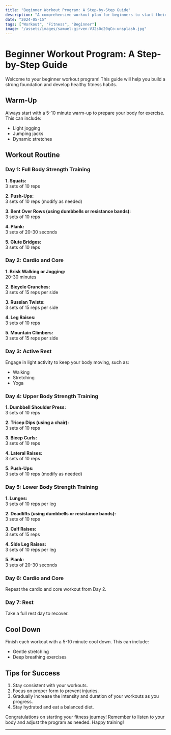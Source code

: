 ```yaml
---
title: "Beginner Workout Program: A Step-by-Step Guide"
description: "A comprehensive workout plan for beginners to start their fitness journey."
date: "2024-05-15"
tags: ["Workout", "Fitness", "Beginner"]
image: "/assets/images/samuel-girven-VJ2s0c20qCo-unsplash.jpg"
---
```


# Beginner Workout Program: A Step-by-Step Guide

Welcome to your beginner workout program! This guide will help you build a strong foundation and develop healthy fitness habits.

## Warm-Up

Always start with a 5-10 minute warm-up to prepare your body for exercise. This can include:

- Light jogging
- Jumping jacks
- Dynamic stretches

## Workout Routine

### Day 1: Full Body Strength Training

**1. Squats:**  
3 sets of 10 reps

**2. Push-Ups:**  
3 sets of 10 reps (modify as needed)

**3. Bent Over Rows (using dumbbells or resistance bands):**  
3 sets of 10 reps

**4. Plank:**  
3 sets of 20-30 seconds

**5. Glute Bridges:**  
3 sets of 10 reps

### Day 2: Cardio and Core

**1. Brisk Walking or Jogging:**  
20-30 minutes

**2. Bicycle Crunches:**  
3 sets of 15 reps per side

**3. Russian Twists:**  
3 sets of 15 reps per side

**4. Leg Raises:**  
3 sets of 10 reps

**5. Mountain Climbers:**  
3 sets of 15 reps per side

### Day 3: Active Rest

Engage in light activity to keep your body moving, such as:

- Walking
- Stretching
- Yoga

### Day 4: Upper Body Strength Training

**1. Dumbbell Shoulder Press:**  
3 sets of 10 reps

**2. Tricep Dips (using a chair):**  
3 sets of 10 reps

**3. Bicep Curls:**  
3 sets of 10 reps

**4. Lateral Raises:**  
3 sets of 10 reps

**5. Push-Ups:**  
3 sets of 10 reps (modify as needed)

### Day 5: Lower Body Strength Training

**1. Lunges:**  
3 sets of 10 reps per leg

**2. Deadlifts (using dumbbells or resistance bands):**  
3 sets of 10 reps

**3. Calf Raises:**  
3 sets of 15 reps

**4. Side Leg Raises:**  
3 sets of 10 reps per leg

**5. Plank:**  
3 sets of 20-30 seconds

### Day 6: Cardio and Core

Repeat the cardio and core workout from Day 2.

### Day 7: Rest

Take a full rest day to recover.

## Cool Down

Finish each workout with a 5-10 minute cool down. This can include:

- Gentle stretching
- Deep breathing exercises

## Tips for Success

1. Stay consistent with your workouts.
2. Focus on proper form to prevent injuries.
3. Gradually increase the intensity and duration of your workouts as you progress.
4. Stay hydrated and eat a balanced diet.

Congratulations on starting your fitness journey! Remember to listen to your body and adjust the program as needed. Happy training!

---
